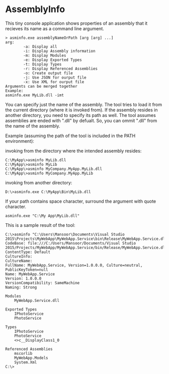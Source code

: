 # AssemblyInfo
This tiny console application shows properties of an assembly that it recieves its name as a command line argument.
```
> asminfo.exe assemblyNameOrPath [arg [arg] ...]
arg:
        -a: Display all
        -i: Display Assembly information
        -m: Display Modules
        -e: Display Exported Types
        -t: Display Types
        -r: Display Referenced Assemblies
        -o: Create output file
        -j: Use JSON for ourput file
        -x: Use XML for ourput file
Arguments can be merged together
Example:
asminfo.exe MyLib.dll -imt
```
You can specify just the name of the assembly. The tool tries to load it from the current directory (where it is invoked from). If the assembly resides in another directory, you need to specify its path as well.
The tool assumes assemblies are ended with ".dll" by defualt. So, you can ommit ".dll" from the name of the assembly.

Example (assuming the path of the tool is included in the PATH environment):

invoking from the directory where the intended assembly resides:
```
C:\MyApp\>asminfo MyLib.dll
C:\MyApp\>asminfo MyLib
C:\MyApp\>asminfo MyCompany.MyApp.MyLib.dll
C:\MyApp\>asminfo MyCompany.MyApp.MyLib
```
invoking from another directory:
```
D:\>asminfo.exe C:\MyApp\Bin\MyLib.dll
```
If your path contains space character, surround the argument with quote character.
```
asminfo.exe "C:\My App\MyLib.dll"
```
This is a sample result of the tool:
```
C:\>asminfo "C:\Users\Mansoor\Documents\Visual Studio 2015\Projects\MyWebApp\MyWebApp.Service\bin\Release\MyWebApp.Service.dll"
CodeBase: file:///C:/Users/Mansoor/Documents/Visual Studio 2015/Projects/MyWebApp/MyWebApp.Service/bin/Release/MyWebApp.Service.dll
ContentType: Default
CultureInfo: 
CultureName: 
FullName: MyWebApp.Service, Version=1.0.0.0, Culture=neutral, PublicKeyToken=null
Name: MyWebApp.Service
Version: 1.0.0.0
VersionCompatibility: SameMachine
Naming: Strong

Modules
    MyWebApp.Service.dll

Exported Types
    IPhotoService
    PhotoService

Types
    IPhotoService
    PhotoService
    <>c__DisplayClass1_0

Referenced Assemblies
    mscorlib
    MyWebApp.Models
    System.Xml
C:\>
```